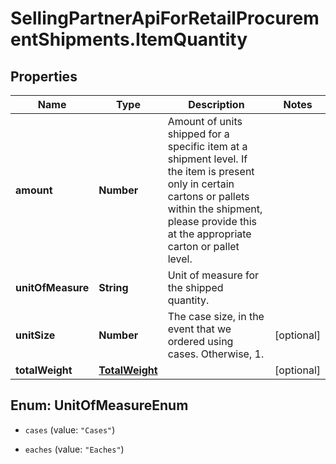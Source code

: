 # SellingPartnerApiForRetailProcurementShipments.ItemQuantity

## Properties
Name | Type | Description | Notes
------------ | ------------- | ------------- | -------------
**amount** | **Number** | Amount of units shipped for a specific item at a shipment level. If the item is present only in certain cartons or pallets within the shipment, please provide this at the appropriate carton or pallet level. | 
**unitOfMeasure** | **String** | Unit of measure for the shipped quantity. | 
**unitSize** | **Number** | The case size, in the event that we ordered using cases. Otherwise, 1. | [optional] 
**totalWeight** | [**TotalWeight**](TotalWeight.md) |  | [optional] 


<a name="UnitOfMeasureEnum"></a>
## Enum: UnitOfMeasureEnum


* `cases` (value: `"Cases"`)

* `eaches` (value: `"Eaches"`)




